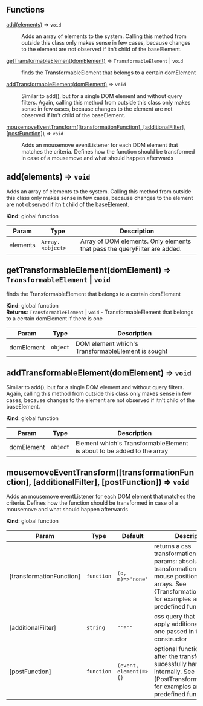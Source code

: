 ## Functions

<dl>
<dt><a href="#add">add(elements)</a> ⇒ <code>void</code></dt>
<dd><p>Adds an array of elements to the system. Calling this method from
outside this class only makes sense in few cases, because changes
to the element are not observed if itn&#39;t child of the baseElement.</p>
</dd>
<dt><a href="#getTransformableElement">getTransformableElement(domElement)</a> ⇒ <code>TransformableElement</code> | <code>void</code></dt>
<dd><p>finds the TransformableElement that belongs to a certain domElement</p>
</dd>
<dt><a href="#addTransformableElement">addTransformableElement(domElement)</a> ⇒ <code>void</code></dt>
<dd><p>Similar to add(), but for a single DOM element and without query
filters. Again, calling this method from outside this class only
makes sense in few cases, because changes to the element are not
observed if itn&#39;t child of the baseElement.</p>
</dd>
<dt><a href="#mousemoveEventTransform">mousemoveEventTransform([transformationFunction], [additionalFilter], [postFunction])</a> ⇒ <code>void</code></dt>
<dd><p>Adds an mousemove eventListener for each DOM element that matches
the criteria. Defines how the function should be transformed in
case of a mousemove and what should happen afterwards</p>
</dd>
</dl>

<a name="add"></a>

## add(elements) ⇒ <code>void</code>
Adds an array of elements to the system. Calling this method from
outside this class only makes sense in few cases, because changes
to the element are not observed if itn't child of the baseElement.

**Kind**: global function  

| Param | Type | Description |
| --- | --- | --- |
| elements | <code>Array.&lt;object&gt;</code> | Array of DOM elements. Only elements                                     that pass the queryFilter are added. |

<a name="getTransformableElement"></a>

## getTransformableElement(domElement) ⇒ <code>TransformableElement</code> \| <code>void</code>
finds the TransformableElement that belongs to a certain domElement

**Kind**: global function  
**Returns**: <code>TransformableElement</code> \| <code>void</code> - TransformableElement that
                                              belongs to a certain
                                              domElement if there is one  

| Param | Type | Description |
| --- | --- | --- |
| domElement | <code>object</code> | DOM element which's                                     TransformableElement is sought |

<a name="addTransformableElement"></a>

## addTransformableElement(domElement) ⇒ <code>void</code>
Similar to add(), but for a single DOM element and without query
filters. Again, calling this method from outside this class only
makes sense in few cases, because changes to the element are not
observed if itn't child of the baseElement.

**Kind**: global function  

| Param | Type | Description |
| --- | --- | --- |
| domElement | <code>object</code> | Element which's TransformableElement                                     is about to be added to the array |

<a name="mousemoveEventTransform"></a>

## mousemoveEventTransform([transformationFunction], [additionalFilter], [postFunction]) ⇒ <code>void</code>
Adds an mousemove eventListener for each DOM element that matches
the criteria. Defines how the function should be transformed in
case of a mousemove and what should happen afterwards

**Kind**: global function  

| Param | Type | Default | Description |
| --- | --- | --- | --- |
| [transformationFunction] | <code>function</code> | <code>(o, m)&#x3D;&gt;&#x27;none&#x27;</code> | returns                                            a css transformation string.                                            params: absolute transformation                                            origin and mouse position, both                                            in arrays. See                                            {TransformationFunctions} for                                            examples and predefined                                            functions |
| [additionalFilter] | <code>string</code> | <code>&quot;&#x27;*&#x27;&quot;</code> | css query that has to                                                 apply additionaly to the                                                 one passed in the                                                 constructor |
| [postFunction] | <code>function</code> | <code>(event, element)&#x3D;&gt;{}</code> | optional                                            function that runs after the                                            transformation is sucessfully                                            handeled internally. See                                            {PostTransformFunctions} for                                            examples and predefined                                            functions. |

